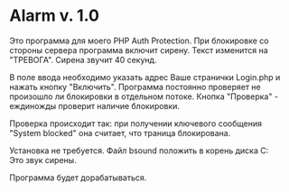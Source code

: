 # Alarm v. 1.0
Это программа для моего PHP Auth Protection. При блокировке со стороны сервера программа включит сирену. Текст изменится на "ТРЕВОГА". Сирена звучит 40 секунд.

В поле ввода необходимо указать адрес Ваше странички Login.php и нажать кнопку "Включить". 
Программа постоянно проверяет не произошло ли блокировки в отдельном потоке.
Кнопка "Проверка" - еждиножды проверит наличие блокировки.

Проверка происходит так: при получении ключевого сообщения "System blocked" она считает, что траница блокирована.

Установка не требуется.
Файл bsound положить в корень диска С:\
Это звук сирены.

Программа будет дорабатываться. 

